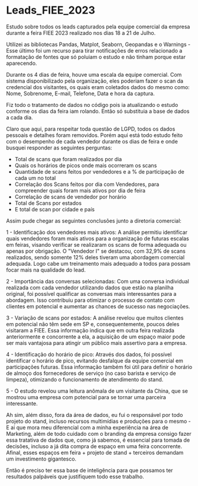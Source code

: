 # Leads_FIEE_2023
Estudo sobre todos os leads capturados pela equipe comercial da empresa durante a feira FIEE 2023 realizado nos dias 18 a 21 de Julho.

Utilizei as bibliotecas Pandas, Matplot, Seaborn, Geopandas e o Warnings - Esse último foi um recurso para tirar notificações de erros relacionado a formatação de fontes que só poluiam o estudo e não tinham porque estar aparecendo.

Durante os 4 dias de feira, houve uma escala da equipe comercial. Com sistema disponibilizado pela organização, eles poderiam fazer o scan da credencial dos visitantes, os quais eram coletados dados do mesmo como: Nome, Sobrenome, E-mail, Telefone, Data e hora da captura.

Fiz todo o tratamento de dados no código pois ia atualizando o estudo conforme os dias da feira iam rolando. Então só substituia a base de dados a cada dia.

Claro que aqui, para respeitar toda questão de LGPD, todos os dados pessoais e detalhes foram removidos. Porém aqui está todo estudo feito com o desempenho de cada vendedor durante os dias de feira e onde busquei responder as seguintes perguntas:
- Total de scans que foram realizados por dia
- Quais os horários de picos onde mais ocorreram os scans
- Quantidade de scans feitos por vendedores e a % de participação de cada um no total
- Correlação dos Scans feitos por dia com Vendedores, para compreender quais foram mais ativos por dia de feira
- Correlação de scans de vendedor por horário
- Total de Scans por estados
- E total de scan por cidade e país

Assim pude chegar as seguintes conclusões junto a diretoria comercial:

1 - Identificação dos vendedores mais ativos: A análise permitiu identificar quais vendedores foram mais ativos para a organização de futuras escalas em feiras, visando verificar se realizaram os scans de forma adequada ou apenas por obrigação. O "Vendedor I" se destacou, com 32,9% de scans realizados, sendo somente 12% deles tiveram uma abordagem comercial adequada. Logo cabe um treinamento mais adequado a todos para possam focar mais na qualidade do lead.

2 - Importância das conversas selecionadas: Com uma conversa individual realizada com cada vendedor utilizando dados que estão na planilha original, foi possível qualificar as conversas mais interessantes para a abordagem. Isso contribuiu para otimizar o processo de contato com clientes em potencial e aumentar as chances de sucesso nas negociações.

3 - Variação de scans por estados: A análise revelou que muitos clientes em potencial não têm sede em SP e, consequentemente, poucos deles visitaram a FIEE. Essa informação indica que em outra feira realizada anteriormente e concorrente a ela, a aquisição de um espaço maior pode ser mais vantajosa para atingir um público mais assertivo para a empresa.

4 - Identificação do horário de pico: Através dos dados, foi possível identificar o horário de pico, evitando desfalque da equipe comercial em participações futuras. Essa informação também foi útil para definir o horário de almoço dos fornecedores de serviço (no caso barista e serviço de limpeza), otimizando o funcionamento de atendimento do stand.

5 - O estudo revelou uma leitura anômala de um visitante da China, que se mostrou uma empresa com potencial para se tornar uma parceira interessante.

Ah sim, além disso, fora da área de dados, eu fui o responsável por todo projeto do stand, incluso recursos multimídias e produções para o mesmo - E ai que mora meu diferencial com a minha experiência na área de Marketing, além de todo cuidado com o branding da empresa consigo fazer essa tratativa de dados que, como já sabemos, é essencial para tomada de decisões, incluso a já dita compra de espaço em uma feira concorrente. Afinal, esses espaços em feira + projeto de stand + terceiros demandam um investimento gigantesco.

Então é preciso ter essa base de inteligência para que possamos ter resultados palpáveis que justifiquem todo esse trabalho.
